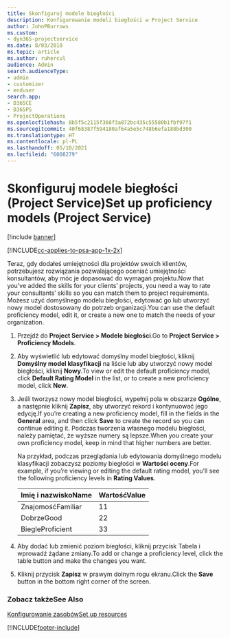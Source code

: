 ```yaml
---
title: Skonfiguruj modele biegłości
description: Konfigurowanie modeli biegłości w Project Service
author: JohnPBurrows
ms.custom:
- dyn365-projectservice
ms.date: 8/03/2018
ms.topic: article
ms.author: ruhercul
audience: Admin
search.audienceType:
- admin
- customizer
- enduser
search.app:
- D365CE
- D365PS
- ProjectOperations
ms.openlocfilehash: 8b5f5c2115f368f3a872bc435c55580b1fbf97f1
ms.sourcegitcommit: 40f68387f594180af64a5e5c748b6efa188bd300
ms.translationtype: HT
ms.contentlocale: pl-PL
ms.lasthandoff: 05/10/2021
ms.locfileid: "6008279"
---
```

# <a name="set-up-proficiency-models-project-service"></a><span data-ttu-id="7dc46-103">Skonfiguruj modele biegłości (Project Service)</span><span class="sxs-lookup"><span data-stu-id="7dc46-103">Set up proficiency models (Project Service)</span></span>

[!include [banner](../includes/psa-now-project-operations.md)]

[!INCLUDE[cc-applies-to-psa-app-1x-2x](../includes/cc-applies-to-psa-app-1x-2x.md)]

<span data-ttu-id="7dc46-104">Teraz, gdy dodałeś umiejętności dla projektów swoich klientów, potrzebujesz rozwiązania pozwalającego oceniać umiejętności konsultantów, aby móc je dopasować do wymagań projektu.</span><span class="sxs-lookup"><span data-stu-id="7dc46-104">Now that you’ve added the skills for your clients’ projects, you need a way to rate your consultants’ skills so you can match them to project requirements.</span></span> <span data-ttu-id="7dc46-105">Możesz użyć domyślnego modelu biegłości, edytować go lub utworzyć nowy model dostosowany do potrzeb organizacji.</span><span class="sxs-lookup"><span data-stu-id="7dc46-105">You can use the default proficiency model, edit it, or create a new one to match the needs of your organization.</span></span>  
  
1.  <span data-ttu-id="7dc46-106">Przejdź do **Project Service > Modele biegłości**.</span><span class="sxs-lookup"><span data-stu-id="7dc46-106">Go to **Project Service > Proficiency Models**.</span></span>  
  
2.  <span data-ttu-id="7dc46-107">Aby wyświetlić lub edytować domyślny model biegłości, kliknij **Domyślny model klasyfikacji** na liście lub aby utworzyć nowy model biegłości, kliknij **Nowy**.</span><span class="sxs-lookup"><span data-stu-id="7dc46-107">To view or edit the default proficiency model, click **Default Rating Model** in the list, or to create a new proficiency model, click **New**.</span></span>  
  
3.  <span data-ttu-id="7dc46-108">Jeśli tworzysz nowy model biegłości, wypełnij pola w obszarze **Ogólne**, a następnie kliknij **Zapisz**, aby utworzyć rekord i kontynuować jego edycję.</span><span class="sxs-lookup"><span data-stu-id="7dc46-108">If you’re creating a new proficiency model, fill in the fields in the **General** area, and then click **Save** to create the record so you can continue editing it.</span></span> <span data-ttu-id="7dc46-109">Podczas tworzenia własnego modelu biegłości, należy pamiętać, że wyższe numery są lepsze.</span><span class="sxs-lookup"><span data-stu-id="7dc46-109">When you create your own proficiency model, keep in mind that higher numbers are better.</span></span>  
  
     <span data-ttu-id="7dc46-110">Na przykład, podczas przeglądania lub edytowania domyślnego modelu klasyfikacji zobaczysz poziomy biegłości w **Wartości oceny**.</span><span class="sxs-lookup"><span data-stu-id="7dc46-110">For example, if you’re viewing or editing the default rating model, you’ll see the following proficiency levels in **Rating Values**.</span></span>  
  
    |<span data-ttu-id="7dc46-111">Imię i nazwisko</span><span class="sxs-lookup"><span data-stu-id="7dc46-111">Name</span></span>|<span data-ttu-id="7dc46-112">Wartość</span><span class="sxs-lookup"><span data-stu-id="7dc46-112">Value</span></span>|  
    |----------|-----------|  
    |<span data-ttu-id="7dc46-113">Znajomość</span><span class="sxs-lookup"><span data-stu-id="7dc46-113">Familiar</span></span>|<span data-ttu-id="7dc46-114">1</span><span class="sxs-lookup"><span data-stu-id="7dc46-114">1</span></span>|  
    |<span data-ttu-id="7dc46-115">Dobrze</span><span class="sxs-lookup"><span data-stu-id="7dc46-115">Good</span></span>|<span data-ttu-id="7dc46-116">2</span><span class="sxs-lookup"><span data-stu-id="7dc46-116">2</span></span>|  
    |<span data-ttu-id="7dc46-117">Biegle</span><span class="sxs-lookup"><span data-stu-id="7dc46-117">Proficient</span></span>|<span data-ttu-id="7dc46-118">3</span><span class="sxs-lookup"><span data-stu-id="7dc46-118">3</span></span>|  
  
4.  <span data-ttu-id="7dc46-119">Aby dodać lub zmienić poziom biegłości, kliknij przycisk Tabela i wprowadź żądane zmiany.</span><span class="sxs-lookup"><span data-stu-id="7dc46-119">To add or change a proficiency level, click the table button and make the changes you want.</span></span>  
  
5.  <span data-ttu-id="7dc46-120">Kliknij przycisk **Zapisz** w prawym dolnym rogu ekranu.</span><span class="sxs-lookup"><span data-stu-id="7dc46-120">Click the **Save** button in the bottom right corner of the screen.</span></span>  
  
### <a name="see-also"></a><span data-ttu-id="7dc46-121">Zobacz także</span><span class="sxs-lookup"><span data-stu-id="7dc46-121">See Also</span></span>  
 [<span data-ttu-id="7dc46-122">Konfigurowanie zasobów</span><span class="sxs-lookup"><span data-stu-id="7dc46-122">Set up resources</span></span>](../psa/set-up-resources.md)


[!INCLUDE[footer-include](../includes/footer-banner.md)]